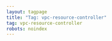 ```yaml
---
layout: tagpage
title: "Tag: vpc-resource-controller"
tag: vpc-resource-controller
robots: noindex
---
```


